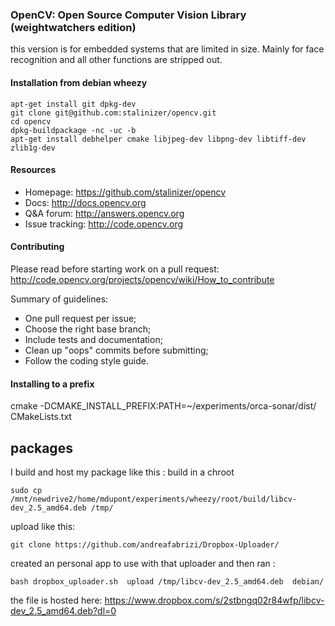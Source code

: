 ### OpenCV: Open Source Computer Vision Library (weightwatchers edition)

this version is for embedded systems that are limited in size. Mainly for face
recognition and all other functions are stripped out.

#### Installation from debian wheezy

    apt-get install git dpkg-dev
    git clone git@github.com:stalinizer/opencv.git
    cd opencv 
    dpkg-buildpackage -nc -uc -b
    apt-get install debhelper cmake libjpeg-dev libpng-dev libtiff-dev zlib1g-dev

#### Resources

* Homepage: <https://github.com/stalinizer/opencv>
* Docs: <http://docs.opencv.org>
* Q&A forum: <http://answers.opencv.org>
* Issue tracking: <http://code.opencv.org>

#### Contributing

Please read before starting work on a pull request: <http://code.opencv.org/projects/opencv/wiki/How_to_contribute>

Summary of guidelines:

* One pull request per issue;
* Choose the right base branch;
* Include tests and documentation;
* Clean up "oops" commits before submitting;
* Follow the coding style guide.

#### Installing to a prefix
cmake -DCMAKE_INSTALL_PREFIX:PATH=~/experiments/orca-sonar/dist/ CMakeLists.txt

## packages

I build and host my package like this :
build in a chroot

    sudo cp  /mnt/newdrive2/home/mdupont/experiments/wheezy/root/build/libcv-dev_2.5_amd64.deb /tmp/

upload like this:

    git clone https://github.com/andreafabrizi/Dropbox-Uploader/

created an personal app to use with that uploader and then ran :

    bash dropbox_uploader.sh  upload /tmp/libcv-dev_2.5_amd64.deb  debian/

the file is hosted here: https://www.dropbox.com/s/2stbngq02r84wfp/libcv-dev_2.5_amd64.deb?dl=0
